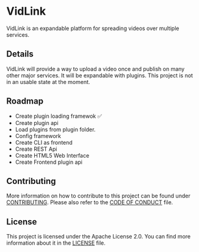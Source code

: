 # VidLink
VidLink is an expandable platform for spreading videos over multiple services.

## Details
VidLink will provide a way to upload a video once and publish on many other major services. It will be expandable with plugins.
This project is not in an usable state at the moment.

## Roadmap
 - Create plugin loading framewok :white_check_mark:
 - Create plugin api
 - Load plugins from plugin folder.
 - Config framework
 - Create CLI as frontend
 - Create REST Api
 - Create HTML5 Web Interface
 - Create Frontend plugin api

## Contributing
More information on how to contribute to this project can be found under [CONTRIBUTING](CONTRIBUTING.md). Please also refer to the [CODE OF CONDUCT](CODE_OF_CONDUCT.md) file.

## License
This project is licensed under the Apache License 2.0. You can find more information about it in the [LICENSE](LICENSE) file.
